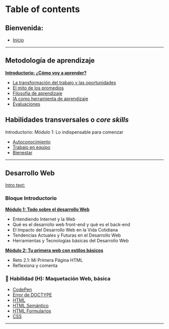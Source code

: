# Table of contents

## Bienvenida:

* [Inicio](README.md)
---

## Metodología de aprendizaje

**[Introductorio: ¿Cómo voy a aprender?](curriculum_model/lea_model_01_overview.md)**
- [La transformación del trabajo y las oportunidades](curriculum_model/lea_model_02_work.md)
- [El mito de los promedios](curriculum_model/lea_model_03_average.md)
- [Filosofía de aprendizaje](curriculum_model/lea_model_04_philosophy.md)
- [IA como herramienta de aprendizaje](curriculum_model/lea_model_05_ai.md)
- [Evaluaciones](curriculum_model/lea_model_06_assessment.md)

## Habilidades transversales o _core skills_
Introductorio: Módulo 1: Lo indispensable para comenzar
- [Autoconocimiento](curriculum_lif/learning_lif_selfawareness.md)
- [Trabajo en equipo](curriculum_lif/learning_lif_teamwork.md)
- [Bienestar](curriculum_lif/learning_lif_digital_wb_intro.md)
---

## Desarrollo Web
[Intro text:](https://laboratoria1.gitbook.io/codigom)

### Bloque Introductorio
**[Módulo 1: Todo sobre el desarrollo Web](https://laboratoria1.gitbook.io/codigom)**
- Entendiendo Internet y la Web 
- Qué es el desarrollo web front-end y qué es el back-end
- El Impacto del Desarrollo Web en la Vida Cotidiana
- Tendencias Actuales y Futuras en el Desarrollo Web
- Herramientas y Tecnologías básicas del Desarrollo Web

**[Módulo 2: Tu primera web con estilos básicos]()**
- Reto 2.1: Mi Primera Página HTML
- Reflexiona y comenta

### 🔵 Habilidad (H): Maquetación Web, básica
- [CodePen](curriculum_dev/editors_codepen.md)
- [Error de DOCTYPE](curriculum_dev/editors_codepen_doctype.md)
- [HTML](curriculum_dev/html.md)
- [HTML Semántico](curriculum_dev/html_semantic.md)
- [HTML Formularios](curriculum_dev//html_forms.md)
- [CSS](curriculum_dev/css.md)
---
